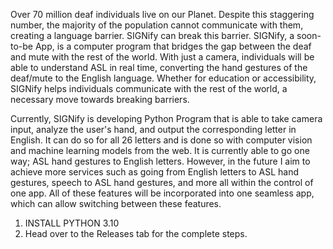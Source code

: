 Over 70 million deaf individuals live on our Planet. Despite this staggering number, the majority of the population cannot communicate with them, creating a language barrier. SIGNify can break this barrier. SIGNify, a soon-to-be App, is a computer program that bridges the gap between the deaf and mute with the rest of the world. With just a camera, individuals will be able to understand ASL in real time, converting the hand gestures of the deaf/mute to the English language. Whether for education or accessibility, SIGNify helps individuals communicate with the rest of the world, a necessary move towards breaking barriers.

Currently, SIGNify is developing Python Program that is able to take camera input, analyze the user's hand, and output the corresponding letter in English. It can do so for all 26 letters and is done so with computer vision and machine learning models from the web. It is currently able to go one way; ASL hand gestures to English letters. However, in the future I aim to achieve more services such as going from English letters to ASL hand gestures, speech to ASL hand gestures, and more all within the control of one app. All of these features will be incorporated into one seamless app, which can allow switching between these features.


1. INSTALL PYTHON 3.10
2. Head over to the Releases tab for the complete steps.
